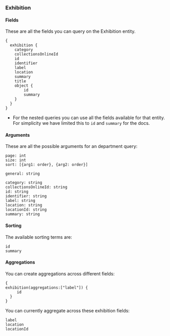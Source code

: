 ### Exhibition

#### Fields
These are all the fields you can query on the Exhibition entity. 
```
{
  exhibition {
    category
    collectionsOnlineId
    id
    identifier
    label
    location
    summary
    title
    object {
        id 
        summary
    }
  }
}
```
* For the nested queries you can use all the fields available for that entity. For simplicity we have limited this to `id` and `summary` for the docs.
#### Arguments
These are all the possible arguments for an department query:
```
page: int
size: int
sort: [{arg1: order}, {arg2: order}] 

general: string

category: string
collectionsOnlineId: string
id: string
identifier: string
label: string
location: string
locationId: string
summary: string
```

#### Sorting
The available sorting terms are:
```
id
summary
```
#### Aggregations
You can create aggregations across different fields: 
```
{
exhibition(aggregations:["label"]) {
     id    
  }
}
```
You can currently aggregate across these exhibition fields:
```
label
location
locationId
```